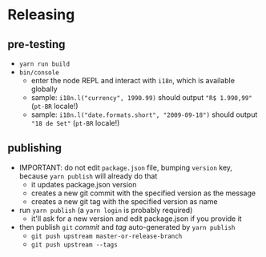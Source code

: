 # Releasing

## pre-testing
- `yarn run build`
- `bin/console`
  - enter the node REPL and interact with `i18n`, which is available globally
  - sample: `i18n.l("currency", 1990.99)` should output `"R$ 1.990,99"` (`pt-BR` locale!)
  - sample: `i18n.l("date.formats.short", "2009-09-18")` should output `"18 de Set"` (`pt-BR` locale!)


## publishing
- IMPORTANT: do not edit `package.json` file, bumping `version` key, because `yarn publish` will already do that
  - it updates package.json version
  - creates a new git commit with the specified version as the message
  - creates a new git tag with the specified version as name
- run `yarn publish` (a `yarn login` is probably required)
  + it'll ask for a new version and edit package.json if you provide it
- then publish `git` _commit_ and _tag_ auto-generated by `yarn publish`
  - `git push upstream master-or-release-branch`
  - `git push upstream --tags`
